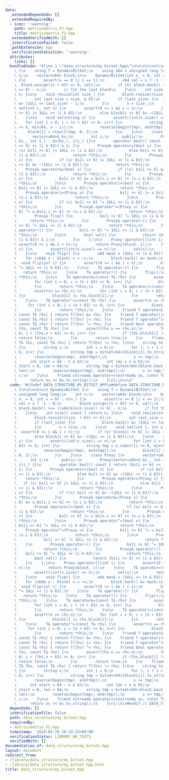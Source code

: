 ```yaml
---
data:
  _extendedDependsOn: []
  _extendedRequiredBy:
  - icon: ':warning:'
    path: matrix/matrix_F2.hpp
    title: matrix/matrix_F2.hpp
  _extendedVerifiedWith: []
  _isVerificationFailed: false
  _pathExtension: hpp
  _verificationStatusIcon: ':warning:'
  attributes:
    links: []
  bundledCode: "#line 1 \"data_structure/my_bitset.hpp\"\n\n\n\n\nstruct DynamicBitSet\
    \ {\n    using T = DynamicBitSet;\n    using u64 = unsigned long long;\n    int\
    \ n;\n    vector<u64> block;\n\n    DynamicBitSet(int n_ = 0, int x = 0) : n(n_)\
    \ {\n        assert(x == 0 || x == 1);\n        u64 val = x ? -1 : 0;\n      \
    \  block.assign((n + 63) >> 6, val);\n        if (n) block.back() >>= ((u64)block.size()\
    \ << 6) - n;\n        // fit the last block\n    }\n\n    int size() const { return\
    \ n; }\n\n    void resize(int size_) {\n        block.resize((size_ + 63) >> 6);\n\
    \        int last_size = size_ & 63;\n        if (last_size) {\n            block.back()\
    \ &= (1ULL << last_size) - 1;\n        }\n        n = size_;\n    }\n\n    void\
    \ set(int i, int x) {\n        assert(0 <= i && i < n);\n        if (x) block[i\
    \ >> 6] |= 1ULL << (i & 63);\n        else block[i >> 6] &= ~(1ULL << (i & 63));\n\
    \    }\n\n    void set(string s) {\n        assert((int)s.size() == n);\n    \
    \    for (int i = 0; i < (n + 63) >> 6; i++) {\n            string tmp = s.substr(i\
    \ << 6, min(64, n - i));\n            reverse(begin(tmp), end(tmp));\n       \
    \     block[i] = stoull(tmp, 0, 2);\n        }\n    }\n\n    class Proxy {\n \
    \       vector<u64>& bs;\n        int i;\n      public:\n        Proxy(vector<u64>&\
    \ bs_, int i_) : bs(bs_), i(i_) {}\n        operator bool() const { return (bs[i\
    \ >> 6] >> (i & 63)) & 1; }\n        Proxy& operator=(bool x) {\n            if\
    \ (x) bs[i >> 6] |= 1ULL << (i & 63);\n            else bs[i >> 6] &= ~(1ULL <<\
    \ (i & 63));\n            return *this;\n        }\n        Proxy& operator=(Proxy\
    \ x) {\n            if (x) bs[i >> 6] |= 1ULL << (i & 63);\n            else bs[i\
    \ >> 6] &= ~(1ULL << (i & 63));\n            return *this;\n        }\n\n    \
    \    Proxy& operator&=(bool x) {\n            if (!x) bs[i >> 6] &= ~(1ULL <<\
    \ (i & 63));\n            return *this;\n        }\n        Proxy& operator&=(Proxy\
    \ x) {\n            bs[i >> 6] &= x.bs[x.i >> 6] >> (x.i & 63);\n            return\
    \ *this;\n        }\n\n        Proxy& operator|=(bool x) {\n            if (x)\
    \ bs[i >> 6] |= 1ULL << (i & 63);\n            return *this;\n        }\n    \
    \    Proxy& operator|=(Proxy x) {\n            bs[i >> 6] |= x.bs[x.i >> 6] >>\
    \ (x.i & 63);\n            return *this;\n        }\n\n        Proxy& operator^=(bool\
    \ x) {\n            if (x) bs[i >> 6] ^= 1ULL << (i & 63);\n            return\
    \ *this;\n        }\n        Proxy& operator^=(Proxy x) {\n            bs[i >>\
    \ 6] ^= x.bs[x.i >> 6] >> (x.i & 63);\n            return *this;\n        }\n\n\
    \        Proxy& flip() {\n            bs[i >> 6] ^= 1ULL << (i & 63);\n      \
    \      return *this;\n        }\n        Proxy& operator~() {\n            bs[i\
    \ >> 6] ^= 1ULL << (i & 63);\n            return *this;\n        }\n        Proxy&\
    \ operator!() {\n            bs[i >> 6] ^= 1ULL << (i & 63);\n            return\
    \ *this;\n        }\n\n        bool val() {\n            return (bs[i >> 6] >>\
    \ (i & 63)) & 1;\n        }\n    };\n\n    Proxy operator[](int i) {\n       \
    \ assert(0 <= i && i < n);\n        return Proxy(block, i);\n    }\n\n    T& operator=(string\
    \ s) {\n        assert((int)s.size() == n);\n        set(s);\n        return *this;\n\
    \    }\n\n    void flip() {\n        u64 mask = (1ULL << (n & 63)) - 1;\n    \
    \    for (u64& x : block) x = ~x;\n        block.back() &= mask;\n    }\n\n  \
    \  void flip(int i) {\n        assert(0 <= i && i < n);\n        block[i >> 6]\
    \ ^= 1ULL << (i & 63);\n    }\n\n    T& operator~() {\n        flip();\n     \
    \   return *this;\n    }\n\n    T& operator!() {\n        flip();\n        return\
    \ *this;\n    }\n\n    T& operator&=(const T& rhs) {\n        assert(n == rhs.n);\n\
    \        for (int i = 0; i < (n + 63) >> 6; i++) {\n            block[i] &= rhs.block[i];\n\
    \        }\n        return *this;\n    }\n\n    T& operator|=(const T& rhs) {\n\
    \        assert(n == rhs.n);\n        for (int i = 0; i < (n + 63) >> 6; i++)\
    \ {\n            block[i] |= rhs.block[i];\n        }\n        return *this;\n\
    \    }\n\n    T& operator^=(const T& rhs) {\n        assert(n == rhs.n);\n   \
    \     for (int i = 0; i < (n + 63) >> 6; i++) {\n            block[i] ^= rhs.block[i];\n\
    \        }\n        return *this;\n    }\n\n    friend T operator&(const T& lhs,\
    \ const T& rhs) { return T(lhs) &= rhs; }\n    friend T operator|(const T& lhs,\
    \ const T& rhs) { return T(lhs) |= rhs; }\n    friend T operator^(const T& lhs,\
    \ const T& rhs) { return T(lhs) ^= rhs; }\n    friend bool operator==(const T&\
    \ lhs, const T& rhs) {\n        assert(lhs.n == rhs.n);\n        for (int i =\
    \ 0; i < (lhs.n + 63) >> 6; i++) {\n            if (lhs.block[i] != rhs.block[i])\
    \ return false;\n        }\n        return true;\n    }\n    friend bool operator!=(const\
    \ T& lhs, const T& rhs) { return T(lhs) != rhs; }\n\n    string to_string() const\
    \ {\n        string s;\n        int i = 0;\n        for (; i + 1 < (n + 63) >>\
    \ 6; i++) {\n            string tmp = bitset<64>(block[i]).to_string();\n    \
    \        reverse(begin(tmp), end(tmp));\n            s += tmp;\n        }\n  \
    \      int start = 64 - n & 63;\n        int len = n & 63;\n        if (!len)\
    \ start = 0, len = 64;\n        string tmp = bitset<64>(block.back()).to_string().substr(start,\
    \ len);\n        reverse(begin(tmp), end(tmp));\n        s += tmp;\n        return\
    \ s;\n    }\n\n    friend ostream& operator<<(ostream& os, const T& bs) {\n  \
    \      return os << bs.to_string();\n    }\n};\n\n\n"
  code: "#ifndef DATA_STRUCTURE_MY_BITSET_HPP\n#define DATA_STRUCTURE_MY_BITSET_HPP\
    \ 1\n\n\nstruct DynamicBitSet {\n    using T = DynamicBitSet;\n    using u64 =\
    \ unsigned long long;\n    int n;\n    vector<u64> block;\n\n    DynamicBitSet(int\
    \ n_ = 0, int x = 0) : n(n_) {\n        assert(x == 0 || x == 1);\n        u64\
    \ val = x ? -1 : 0;\n        block.assign((n + 63) >> 6, val);\n        if (n)\
    \ block.back() >>= ((u64)block.size() << 6) - n;\n        // fit the last block\n\
    \    }\n\n    int size() const { return n; }\n\n    void resize(int size_) {\n\
    \        block.resize((size_ + 63) >> 6);\n        int last_size = size_ & 63;\n\
    \        if (last_size) {\n            block.back() &= (1ULL << last_size) - 1;\n\
    \        }\n        n = size_;\n    }\n\n    void set(int i, int x) {\n      \
    \  assert(0 <= i && i < n);\n        if (x) block[i >> 6] |= 1ULL << (i & 63);\n\
    \        else block[i >> 6] &= ~(1ULL << (i & 63));\n    }\n\n    void set(string\
    \ s) {\n        assert((int)s.size() == n);\n        for (int i = 0; i < (n +\
    \ 63) >> 6; i++) {\n            string tmp = s.substr(i << 6, min(64, n - i));\n\
    \            reverse(begin(tmp), end(tmp));\n            block[i] = stoull(tmp,\
    \ 0, 2);\n        }\n    }\n\n    class Proxy {\n        vector<u64>& bs;\n  \
    \      int i;\n      public:\n        Proxy(vector<u64>& bs_, int i_) : bs(bs_),\
    \ i(i_) {}\n        operator bool() const { return (bs[i >> 6] >> (i & 63)) &\
    \ 1; }\n        Proxy& operator=(bool x) {\n            if (x) bs[i >> 6] |= 1ULL\
    \ << (i & 63);\n            else bs[i >> 6] &= ~(1ULL << (i & 63));\n        \
    \    return *this;\n        }\n        Proxy& operator=(Proxy x) {\n         \
    \   if (x) bs[i >> 6] |= 1ULL << (i & 63);\n            else bs[i >> 6] &= ~(1ULL\
    \ << (i & 63));\n            return *this;\n        }\n\n        Proxy& operator&=(bool\
    \ x) {\n            if (!x) bs[i >> 6] &= ~(1ULL << (i & 63));\n            return\
    \ *this;\n        }\n        Proxy& operator&=(Proxy x) {\n            bs[i >>\
    \ 6] &= x.bs[x.i >> 6] >> (x.i & 63);\n            return *this;\n        }\n\n\
    \        Proxy& operator|=(bool x) {\n            if (x) bs[i >> 6] |= 1ULL <<\
    \ (i & 63);\n            return *this;\n        }\n        Proxy& operator|=(Proxy\
    \ x) {\n            bs[i >> 6] |= x.bs[x.i >> 6] >> (x.i & 63);\n            return\
    \ *this;\n        }\n\n        Proxy& operator^=(bool x) {\n            if (x)\
    \ bs[i >> 6] ^= 1ULL << (i & 63);\n            return *this;\n        }\n    \
    \    Proxy& operator^=(Proxy x) {\n            bs[i >> 6] ^= x.bs[x.i >> 6] >>\
    \ (x.i & 63);\n            return *this;\n        }\n\n        Proxy& flip() {\n\
    \            bs[i >> 6] ^= 1ULL << (i & 63);\n            return *this;\n    \
    \    }\n        Proxy& operator~() {\n            bs[i >> 6] ^= 1ULL << (i & 63);\n\
    \            return *this;\n        }\n        Proxy& operator!() {\n        \
    \    bs[i >> 6] ^= 1ULL << (i & 63);\n            return *this;\n        }\n\n\
    \        bool val() {\n            return (bs[i >> 6] >> (i & 63)) & 1;\n    \
    \    }\n    };\n\n    Proxy operator[](int i) {\n        assert(0 <= i && i <\
    \ n);\n        return Proxy(block, i);\n    }\n\n    T& operator=(string s) {\n\
    \        assert((int)s.size() == n);\n        set(s);\n        return *this;\n\
    \    }\n\n    void flip() {\n        u64 mask = (1ULL << (n & 63)) - 1;\n    \
    \    for (u64& x : block) x = ~x;\n        block.back() &= mask;\n    }\n\n  \
    \  void flip(int i) {\n        assert(0 <= i && i < n);\n        block[i >> 6]\
    \ ^= 1ULL << (i & 63);\n    }\n\n    T& operator~() {\n        flip();\n     \
    \   return *this;\n    }\n\n    T& operator!() {\n        flip();\n        return\
    \ *this;\n    }\n\n    T& operator&=(const T& rhs) {\n        assert(n == rhs.n);\n\
    \        for (int i = 0; i < (n + 63) >> 6; i++) {\n            block[i] &= rhs.block[i];\n\
    \        }\n        return *this;\n    }\n\n    T& operator|=(const T& rhs) {\n\
    \        assert(n == rhs.n);\n        for (int i = 0; i < (n + 63) >> 6; i++)\
    \ {\n            block[i] |= rhs.block[i];\n        }\n        return *this;\n\
    \    }\n\n    T& operator^=(const T& rhs) {\n        assert(n == rhs.n);\n   \
    \     for (int i = 0; i < (n + 63) >> 6; i++) {\n            block[i] ^= rhs.block[i];\n\
    \        }\n        return *this;\n    }\n\n    friend T operator&(const T& lhs,\
    \ const T& rhs) { return T(lhs) &= rhs; }\n    friend T operator|(const T& lhs,\
    \ const T& rhs) { return T(lhs) |= rhs; }\n    friend T operator^(const T& lhs,\
    \ const T& rhs) { return T(lhs) ^= rhs; }\n    friend bool operator==(const T&\
    \ lhs, const T& rhs) {\n        assert(lhs.n == rhs.n);\n        for (int i =\
    \ 0; i < (lhs.n + 63) >> 6; i++) {\n            if (lhs.block[i] != rhs.block[i])\
    \ return false;\n        }\n        return true;\n    }\n    friend bool operator!=(const\
    \ T& lhs, const T& rhs) { return T(lhs) != rhs; }\n\n    string to_string() const\
    \ {\n        string s;\n        int i = 0;\n        for (; i + 1 < (n + 63) >>\
    \ 6; i++) {\n            string tmp = bitset<64>(block[i]).to_string();\n    \
    \        reverse(begin(tmp), end(tmp));\n            s += tmp;\n        }\n  \
    \      int start = 64 - n & 63;\n        int len = n & 63;\n        if (!len)\
    \ start = 0, len = 64;\n        string tmp = bitset<64>(block.back()).to_string().substr(start,\
    \ len);\n        reverse(begin(tmp), end(tmp));\n        s += tmp;\n        return\
    \ s;\n    }\n\n    friend ostream& operator<<(ostream& os, const T& bs) {\n  \
    \      return os << bs.to_string();\n    }\n};\n\n#endif // DATA_STRUCTURE_MY_BITSET_HPP\n"
  dependsOn: []
  isVerificationFile: false
  path: data_structure/my_bitset.hpp
  requiredBy:
  - matrix/matrix_F2.hpp
  timestamp: '2024-05-29 18:33:13+09:00'
  verificationStatus: LIBRARY_NO_TESTS
  verifiedWith: []
documentation_of: data_structure/my_bitset.hpp
layout: document
redirect_from:
- /library/data_structure/my_bitset.hpp
- /library/data_structure/my_bitset.hpp.html
title: data_structure/my_bitset.hpp
---
```

